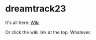 # dreamtrack23

It's all here: [Wiki](https://github.com/FatmanUK/dreamtrack23/wiki)

Or click the wiki link at the top. Whatever.

